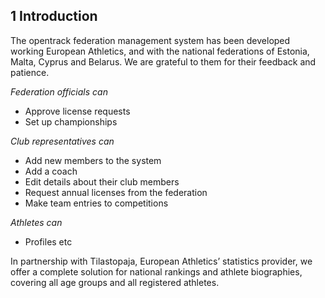 ## __1__ Introduction

The opentrack federation management system has been developed working European Athletics, and with the national federations of Estonia, Malta, Cyprus and Belarus. We are grateful to them for their feedback and patience.


_Federation officials can_
* Approve license requests
* Set up championships

_Club representatives can_ 
* Add new members to the system
* Add a coach
* Edit details about their club members
* Request annual licenses from the federation
* Make team entries to competitions 

_Athletes can_
* Profiles etc

In partnership with Tilastopaja, European Athletics’ statistics provider, we offer a complete solution for national rankings and athlete biographies, covering all age groups and all registered athletes.